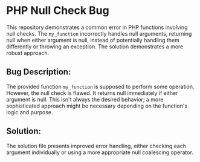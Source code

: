 # PHP Null Check Bug

This repository demonstrates a common error in PHP functions involving null checks. The `my_function` incorrectly handles null arguments, returning null when either argument is null, instead of potentially handling them differently or throwing an exception.  The solution demonstrates a more robust approach.

## Bug Description:
The provided function `my_function` is supposed to perform some operation. However, the null check is flawed.  It returns null immediately if either argument is null. This isn't always the desired behavior; a more sophisticated approach might be necessary depending on the function's logic and purpose.

## Solution:
The solution file presents improved error handling, either checking each argument individually or using a more appropriate null coalescing operator.